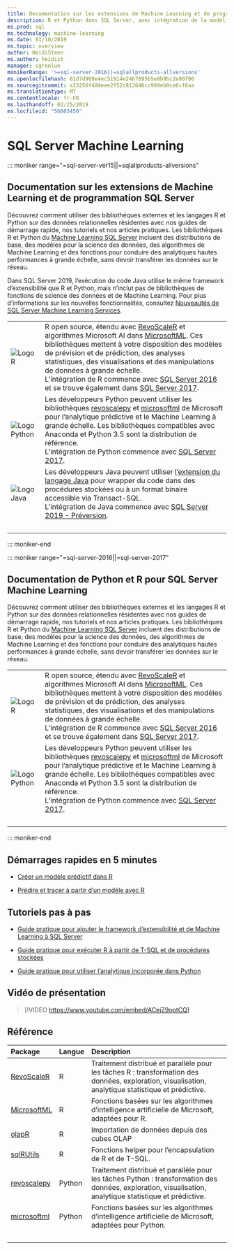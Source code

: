 ```yaml
---
title: Documentation sur les extensions de Machine Learning et de programmation R et Python - Machine Learning SQL Server
description: R et Python dans SQL Server, avec intégration de la modélisation pour la science des données et d’algorithmes de Machine Learning pour l’analyse des données d’entreprise à grande échelle.
ms.prod: sql
ms.technology: machine-learning
ms.date: 01/10/2019
ms.topic: overview
author: HeidiSteen
ms.author: heidist
manager: cgronlun
monikerRange: '>=sql-server-2016||=sqlallproducts-allversions'
ms.openlocfilehash: 61d7d969e4ec51914e2467895b5e8b9bc2e00f06
ms.sourcegitcommit: a13256f484eee2f52c812646cc989eb0ce6cf6aa
ms.translationtype: MT
ms.contentlocale: fr-FR
ms.lasthandoff: 02/25/2019
ms.locfileid: "56803450"
---
```

# <a name="sql-server-machine-learning"></a>SQL Server Machine Learning

::: moniker range="=sql-server-ver15||=sqlallproducts-allversions"

## <a name="sql-server-machine-learning-and-programming-extensions-documentation"></a>Documentation sur les extensions de Machine Learning et de programmation SQL Server

Découvrez comment utiliser des bibliothèques externes et les langages R et Python sur des données relationnelles résidentes avec nos guides de démarrage rapide, nos tutoriels et nos articles pratiques. Les bibliothèques R et Python du [Machine Learning SQL Server](what-is-sql-server-machine-learning.md) incluent des distributions de base, des modèles pour la science des données, des algorithmes de Machine Learning et des fonctions pour conduire des analytiques hautes performances à grande échelle, sans devoir transférer les données sur le réseau.

Dans SQL Server 2019, l’exécution du code Java utilise le même framework d’extensibilité que R et Python, mais n’inclut pas de bibliothèques de fonctions de science des données et de Machine Learning. Pour plus d’informations sur les nouvelles fonctionnalités, consultez [Nouveautés de SQL Server Machine Learning Services](what-s-new-in-sql-server-machine-learning-services.md).

|   |   |
|---|:--|
| ![Logo R](media/index/logo_r.png) | R open source, étendu avec [RevoScaleR](/machine-learning-server/r-reference/revoscaler/revoscaler) et algorithmes Microsoft AI dans [MicrosoftML](/machine-learning-server/r-reference/microsoftml/microsoftml-package). Ces bibliothèques mettent à votre disposition des modèles de prévision et de prédiction, des analyses statistiques, des visualisations et des manipulations de données à grande échelle.<br/>L’intégration de R commence avec [SQL Server 2016](install/sql-r-services-windows-install.md) et se trouve également dans [SQL Server 2017](install/sql-machine-learning-services-windows-install.md). |
| ![Logo Python](media/index/logo_python.png) | Les développeurs Python peuvent utiliser les bibliothèques [revoscalepy](/machine-learning-server/python-reference/revoscalepy/revoscalepy-package) et [microsoftml](/machine-learning-server/python-reference/microsoftml/microsoftml-package) de Microsoft pour l’analytique prédictive et le Machine Learning à grande échelle. Les bibliothèques compatibles avec Anaconda et Python 3.5 sont la distribution de référence.<br/>L’intégration de Python commence avec [SQL Server 2017](install/sql-machine-learning-services-windows-install.md). |
| ![Logo Java](media/index/logo_java.png) | Les développeurs Java peuvent utiliser [l’extension du langage Java](java/extension-java.md) pour wrapper du code dans des procédures stockées ou à un format binaire accessible via Transact-SQL.<br/>L’intégration de Java commence avec [SQL Server 2019 - Préversion](install/sql-machine-learning-services-ver15.md). |
| &nbsp; | &nbsp; |
::: moniker-end

::: moniker range="=sql-server-2016||=sql-server-2017"

## <a name="sql-server-machine-learning-r-and-python-documentation"></a>Documentation de Python et R pour SQL Server Machine Learning

Découvrez comment utiliser des bibliothèques externes et les langages R et Python sur des données relationnelles résidentes avec nos guides de démarrage rapide, nos tutoriels et nos articles pratiques. Les bibliothèques R et Python du [Machine Learning SQL Server](what-is-sql-server-machine-learning.md) incluent des distributions de base, des modèles pour la science des données, des algorithmes de Machine Learning et des fonctions pour conduire des analytiques hautes performances à grande échelle, sans devoir transférer les données sur le réseau.

|   |   |
|---|:--|
| ![Logo R](media/index/logo_r.png) | R open source, étendu avec [RevoScaleR](/machine-learning-server/r-reference/revoscaler/revoscaler) et algorithmes Microsoft AI dans [MicrosoftML](/machine-learning-server/r-reference/microsoftml/microsoftml-package). Ces bibliothèques mettent à votre disposition des modèles de prévision et de prédiction, des analyses statistiques, des visualisations et des manipulations de données à grande échelle.<br/>L’intégration de R commence avec [SQL Server 2016](install/sql-r-services-windows-install.md) et se trouve également dans [SQL Server 2017](install/sql-machine-learning-services-windows-install.md). |
| ![Logo Python](media/index/logo_python.png) | Les développeurs Python peuvent utiliser les bibliothèques [revoscalepy](/machine-learning-server/python-reference/revoscalepy/revoscalepy-package) et [microsoftml](/machine-learning-server/python-reference/microsoftml/microsoftml-package) de Microsoft pour l’analytique prédictive et le Machine Learning à grande échelle. Les bibliothèques compatibles avec Anaconda et Python 3.5 sont la distribution de référence.<br/>L’intégration de Python commence avec [SQL Server 2017](install/sql-machine-learning-services-windows-install.md). |
| &nbsp; | &nbsp; |
::: moniker-end

## <a name="5-minute-quickstarts"></a>Démarrages rapides en 5 minutes

- [Créer un modèle prédictif dans R](tutorials/rtsql-create-a-predictive-model-r.md)

- [Prédire et tracer à partir d’un modèle avec R](tutorials/rtsql-predict-and-plot-from-model.md)

## <a name="step-by-step-tutorials"></a>Tutoriels pas à pas

- [Guide pratique pour ajouter le framework d’extensibilité et de Machine Learning à SQL Server](install/sql-machine-learning-services-windows-install.md)

- [Guide pratique pour exécuter R à partir de T-SQL et de procédures stockées](tutorials/sqldev-in-database-r-for-sql-developers.md)

- [Guide pratique pour utiliser l’analytique incorporée dans Python](tutorials/sqldev-in-database-python-for-sql-developers.md)

## <a name="video-introduction"></a>Vidéo de présentation

> [!VIDEO https://www.youtube.com/embed/ACejZ9optCQ]

## <a name="reference"></a>Référence

| Package | Langue | Description |
|:--------|:---------|:------------|
| [RevoScaleR](/machine-learning-server/r-reference/revoscaler/revoscaler) | R | Traitement distribué et parallèle pour les tâches R : transformation des données, exploration, visualisation, analytique statistique et prédictive. |
| [MicrosoftML](/machine-learning-server/r-reference/microsoftml/microsoftml-package) | R | Fonctions basées sur les algorithmes d’intelligence artificielle de Microsoft, adaptées pour R. |
| [olapR](/machine-learning-server/r-reference/olapr/olapr) | R | Importation de données depuis des cubes OLAP |
| [sqlRUtils](/machine-learning-server/r-reference/sqlrutils/sqlrutils) | R | Fonctions helper pour l’encapsulation de R et de T-SQL. |
[revoscalepy](/machine-learning-server/python-reference/revoscalepy/revoscalepy-package) | Python | Traitement distribué et parallèle pour les tâches Python : transformation des données, exploration, visualisation, analytique statistique et prédictive. |
| [microsoftml](/machine-learning-server/python-reference/microsoftml/microsoftml-package) | Python | Fonctions basées sur les algorithmes d’intelligence artificielle de Microsoft, adaptées pour Python. |
| &nbsp; | &nbsp; | &nbsp; |
